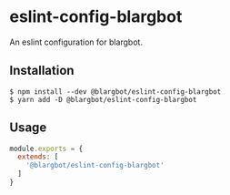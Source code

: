 # eslint-config-blargbot

An eslint configuration for blargbot.

## Installation

```shell
$ npm install --dev @blargbot/eslint-config-blargbot
$ yarn add -D @blargbot/eslint-config-blargbot
```

## Usage

```js
module.exports = {
  extends: [
    '@blargbot/eslint-config-blargbot'
  ]
}
```